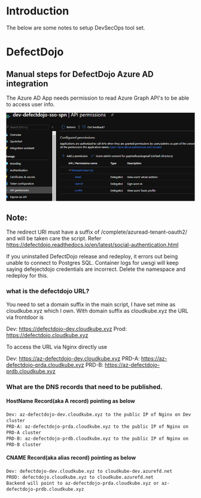 # Introduction 
The below are some notes to setup DevSecOps tool set.

# DefectDojo

## Manual steps for DefectDojo Azure AD integration
The Azure AD App needs permission to read Azure Graph API's to be able to access user info.

![DefectDojo API permissions](DefectDojo_SPN_API_Permissions.PNG)
    
## Note:

The redirect URI must have a suffix of /complete/azuread-tenant-oauth2/ and will be taken care the script.
Refer https://defectdojo.readthedocs.io/en/latest/social-authentication.html

If you uninstalled DefectDojo release and redeploy, it errors out being unable to connect to Postgres SQL.
Container logs for uwsgi will keep saying defejectdojo credentials are incorrect.
Delete the namespace and redeploy for this.

### what is the defectdojo URL?
You need to set a domain suffix in the main script, I have set mine as cloudkube.xyz which I own. With domain suffix as cloudkube.xyz the URL via frontdoor is

Dev: https://defectdojo-dev.cloudkube.xyz
Prod: https://defectdojo.cloudkube.xyz

To access the URL via Nginx directly use

Dev: https://az-defectdojo-dev.cloudkube.xyz
PRD-A: https://az-defectdojo-prda.cloudkube.xyz
PRD-B: https://az-defectdojo-prdb.cloudkube.xyz

### What are the DNS records that need to be published.
   #### HostName Record(aka A record)  pointing as below
    Dev: az-defectdojo-dev.cloudkube.xyz to the public IP of Nginx on Dev cluster
    PRD-A: az-defectdojo-prda.cloudkube.xyz to the public IP of Nginx on PRD-A cluster
    PRD-B: az-defectdojo-prdb.cloudkube.xyz to the public IP of Nginx on PRD-B cluster
   #### CNAME Record(aka alias record)  pointing as below
    Dev: defectdojo-dev.cloudkube.xyz to cloudkube-dev.azurefd.net 
    PROD: defectdojo.cloudkube.xyz to cloudkube.azurefd.net 
    Backend will point to az-defectdojo-prda.cloudkube.xyz or az-defectdojo-prdb.cloudkube.xyz